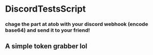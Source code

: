 # DiscordTestsScript
### chage the part at atob with your discord webhook (encode base64) and send it to your friend!
## A simple token grabber lol
